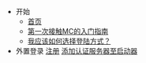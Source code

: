 <!-- docs/_sidebar.md -->

* 开始
    * [首页]()
    * [第一次接触MC的入门指南](first/main-old)
    * [我应该如何选择登陆方式？](first/what-should-i-login)
* 外置登录
    [注册](login/guide)
    [添加认证服务器至启动器](login/authServer)
